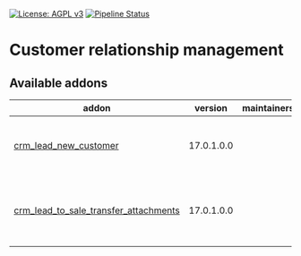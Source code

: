 [![License: AGPL v3](https://img.shields.io/badge/License-AGPL%20v3-blue.svg)](https://www.gnu.org/licenses/agpl-3.0)
[![Pipeline Status](https://gitlab.com/tawasta/odoo/crm/badges/17.0-dev/pipeline.svg)](https://gitlab.com/tawasta/odoo/crm/-/pipelines/)

Customer relationship management
================================

[//]: # (addons)

Available addons
----------------
addon | version | maintainers | summary
--- | --- | --- | ---
[crm_lead_new_customer](crm_lead_new_customer/) | 17.0.1.0.0 |  | New customer boolean toggle for CRM lead
[crm_lead_to_sale_transfer_attachments](crm_lead_to_sale_transfer_attachments/) | 17.0.1.0.0 |  | Converting opportunities to sales copies related attachments

[//]: # (end addons)
